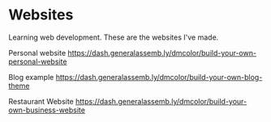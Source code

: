 # Websites
Learning web development. These are the websites I've made.

Personal website
https://dash.generalassemb.ly/dmcolor/build-your-own-personal-website

Blog example
https://dash.generalassemb.ly/dmcolor/build-your-own-blog-theme

Restaurant Website
https://dash.generalassemb.ly/dmcolor/build-your-own-business-website
